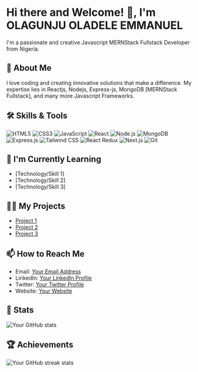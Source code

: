 <!-- Your Banner Here -->
<!-- You can use an image, GIF, or a combination of text and images for your banner -->

# Hi there and Welcome! 👋, I'm OLAGUNJU OLADELE EMMANUEL 

I'm a passionate and creative Javascript MERNStack Fullstack Developer from Nigeria.

## 🚀 About Me
<!-- Add a short paragraph about yourself -->
I love coding and creating innovative solutions that make a difference. My expertise lies in Reactjs, Nodejs, Express-js, MongoDB [MERNStack Fullstack], and many more Javascript Frameworks.

## 🛠️ Skills & Tools
<!-- Add your skills and tools as badges/icons -->
![HTML5](https://img.shields.io/badge/-HTML5-E34F26?style=flat&logo=html5&logoColor=white)
![CSS3](https://img.shields.io/badge/-CSS3-1572B6?style=flat&logo=css3&logoColor=white)
![JavaScript](https://img.shields.io/badge/-JavaScript-F7DF1E?style=flat&logo=javascript&logoColor=black)
![React](https://img.shields.io/badge/-React-61DAFB?style=flat&logo=react&logoColor=white)
![Node.js](https://img.shields.io/badge/-Node.js-339933?style=flat&logo=node.js&logoColor=white)
![MongoDB](https://img.shields.io/badge/-MongoDB-47A248?style=flat&logo=mongodb&logoColor=white)
![Express.js](https://img.shields.io/badge/-Express.js-000000?style=flat&logo=express&logoColor=white)
![Tailwind CSS](https://img.shields.io/badge/-Tailwind_CSS-38B2AC?style=flat&logo=tailwind-css&logoColor=white)
![React Redux](https://img.shields.io/badge/-React_Redux-764ABC?style=flat&logo=redux&logoColor=white)
![Next.js](https://img.shields.io/badge/-Next.js-000000?style=flat&logo=next.js&logoColor=white)
![Git](https://img.shields.io/badge/-Git-F05032?style=flat&logo=git&logoColor=white)

<!-- Add more badges for your other skills -->

## 🌱 I'm Currently Learning
<!-- Add the technologies or skills you're currently learning -->
- [Technology/Skill 1]
- [Technology/Skill 2]
- [Technology/Skill 3]

## 👨‍💻 My Projects
<!-- Add links to your GitHub projects -->
- [Project 1](link-to-project-1)
- [Project 2](link-to-project-2)
- [Project 3](link-to-project-3)

## 📫 How to Reach Me
<!-- Add your contact information and social media links -->
- Email: [Your Email Address](mailto:youremail@example.com)
- LinkedIn: [Your LinkedIn Profile](https://www.linkedin.com/in/yourprofile/)
- Twitter: [Your Twitter Profile](https://twitter.com/yourusername)
- Website: [Your Website](https://www.yourwebsite.com)

## 🚀 Stats
<!-- Add your GitHub stats using GitHub Readme Stats -->
![Your GitHub stats](https://github-readme-stats.vercel.app/api?username=MLO-OLAGUNJU&show_icons=true&theme=radical)

## 🏆 Achievements
<!-- Add your GitHub achievements using GitHub Readme Streak Stats -->
![Your GitHub streak stats](https://github-readme-streak-stats.herokuapp.com/?user=MLO-OLAGUNJU&theme=radical)

<!-- Feel free to add more sections based on your preferences -->

